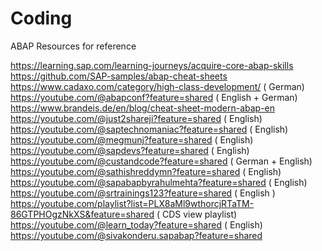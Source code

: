 # Coding

ABAP Resources for reference 

https://learning.sap.com/learning-journeys/acquire-core-abap-skills
https://github.com/SAP-samples/abap-cheat-sheets
https://www.cadaxo.com/category/high-class-development/
( German)
https://youtube.com/@abapconf?feature=shared
( English + German)
https://www.brandeis.de/en/blog/cheat-sheet-modern-abap-en
https://youtube.com/@just2shareji?feature=shared
( English)
https://youtube.com/@saptechnomaniac?feature=shared
( English)
https://youtube.com/@megmunj?feature=shared
( English)
https://youtube.com/@sapdevs?feature=shared
( English)
https://youtube.com/@custandcode?feature=shared
( German + English) https://youtube.com/@sathishreddymn?feature=shared
( English)
https://youtube.com/@sapabapbyrahulmehta?feature=shared
( English)
https://youtube.com/@srtrainings123?feature=shared
( English )
https://youtube.com/playlist?list=PLX8aMl9wthorcjRTaTM-86GTPHOgzNkXS&feature=shared
( CDS view playlist)
https://youtube.com/@learn_today?feature=shared
( English)
https://youtube.com/@sivakonderu.sapabap?feature=shared
